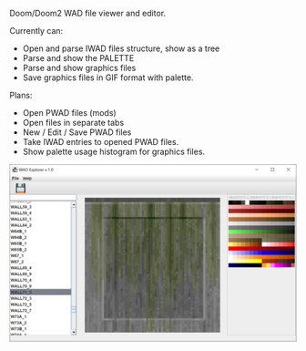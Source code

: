 Doom/Doom2 WAD file viewer and editor.

Currently can:
- Open and parse IWAD files structure, show as a tree
- Parse and show the PALETTE
- Parse and show graphics files
- Save graphics files in GIF format with palette.

Plans:
- Open PWAD files (mods)
- Open files in separate tabs
- New / Edit / Save PWAD files
- Take IWAD entries to opened PWAD files.
- Show palette usage histogram for graphics files.

![Screenshot](Screenshot.png)